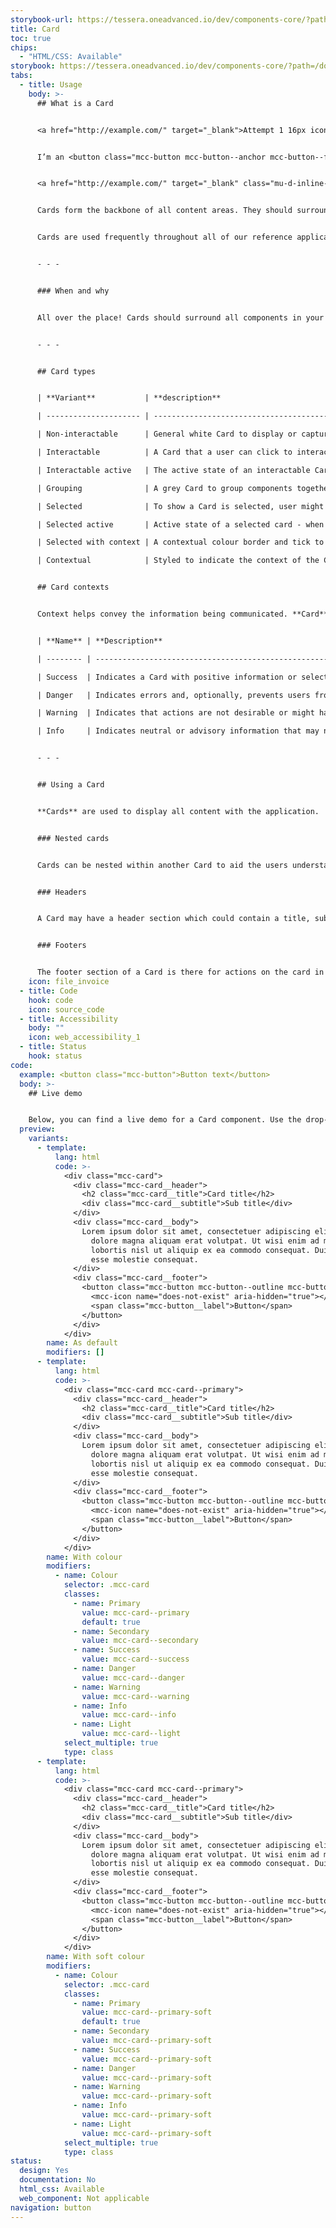 ```yaml
---
storybook-url: https://tessera.oneadvanced.io/dev/components-core/?path=/docs/html-button--as-default
title: Card
toc: true
chips:
  - "HTML/CSS: Available"
storybook: https://tessera.oneadvanced.io/dev/components-core/?path=/docs/html-card--as-default
tabs:
  - title: Usage
    body: >-
      ## What is a Card


      <a href="http://example.com/" target="_blank">Attempt 1 16px icon <mcc-icon class="mcc-icon--primary" name="external_link" icon-set="fluency_outline" width="16" height="16"></mcc-icon></a>


      I’m an <button class="mcc-button mcc-button--anchor mcc-button--flush"><span class="mcc-button__label">anchor button</span> <mcc-icon name="external_link" aria-hidden="true"></mcc-icon></button> Some more text


      <a href="http://example.com/" target="_blank" class="mu-d-inline-flex mu-d-flex mu-align-items-center">Attempt 20px icon <mcc-icon class="mcc-icon--primary" name="external_link" icon-set="" width="20" height="20"></mcc-icon></a>


      Cards form the backbone of all content areas. They should surround and group your content into meaningful 'boxes' of functionality, and can be used alongside columns and rows to lay out your application in a variety of ways.


      Cards are used frequently throughout all of our reference applications and examples.


      - - -


      ### When and why


      All over the place! Cards should surround all components in your content-container, either the whole page or subdivided into separate cards per functional area.  Within a card you can have other nested cards to help with grouping of components/information. 


      - - -


      ## Card types


      | **Variant**           | **description**                                                                                                                                                                                |

      | --------------------- | ---------------------------------------------------------------------------------------------------------------------------------------------------------------------------------------------- |

      | Non-interactable      | General white Card to display or capture content, used for a lot of things!                                                                                                                    |

      | Interactable          | A Card that a user can click to interact with, for example to select or act as a button to perform an action/navigation.                                                                       |

      | Interactable active   | The active state of an interactable Card (while clicking)                                                                                                                                      |

      | Grouping              | A grey Card to group components together to indicate their relationship to each other.                                                                                                         |

      | Selected              | To show a Card is selected, user might click the whole card or a checkbox on the card to select it as part of a workflow.                                                                      |

      | Selected active       | Active state of a selected card - when the card is clicked to be selected or the card is being dragged.                                                                                        |

      | Selected with context | A contextual colour border and tick to indicated meaning of selection.  This could be to indicate that items are going to be removed or added.                                                 |

      | Contextual            | Styled to indicate the context of the Card.  This should be used to represent the contents of the Card.  Eg a danger context Card could be used to show information about issues in the system |


      ## Card contexts


      Context helps convey the information being communicated. **Card** contexts correspond to a colour to provide a consistent experience for users. For more information, refer to the [Colours](/guidelines/colours) guidelines.


      | **Name** | **Description**                                                                                                               | **Examples**                                                                                          |

      | -------- | ----------------------------------------------------------------------------------------------------------------------------- | ----------------------------------------------------------------------------------------------------- |

      | Success  | Indicates a Card with positive information or selected for a positive action. The Success colour is green.                    | To highlight target that have been met. The user selects a Card(s) to be added as part of an action.  |

      | Danger   | Indicates errors and, optionally, prevents users from proceeding until the issue has been resolved. The Danger colour is red. | The user inputs an invalid configuration for a record                                                 |

      | Warning  | Indicates that actions are not desirable or might have unexpected results. The Warning colour is yellow.                      | The user enters a record that will overwrite another non-critical record                              |

      | Info     | Indicates neutral or advisory information that may not be related to the current action. The info colour is teal.             | A dialog that gives a tip to the user about another related feature                                   |


      - - -


      ## Using a Card


      **Cards** are used to display all content with the application.  On a page you could have just one card, or hundreds of cards, depending on what you are needing to do.  Cards can be laid out in grids, but the grids should be responsive so that cards tend to stay a similar size and more vertical space is used on smaller screens by decreasing the number of columns. 


      ### Nested cards


      Cards can be nested within another Card to aid the users understanding of what is grouped together.  As with any card these can be organised in columns an rows to best suit the data being displayed, however in forms they should always be in only a single column.  Nested cards are when you might want to use the Grouping type to help separate it from the parent card. 


      ### Headers


      A Card may have a header section which could contain a title, subtitle and other inputs (eg Buttons or Selects) for additional actions related to the card.  The header section should always be used for items that relate to the whole card


      ### Footers


      The footer section of a Card is there for actions on the card in the form of buttons.  This is where the call to action button would live for example.  On forms this can also be used to show additional information to the user, eg All fields are required.
    icon: file_invoice
  - title: Code
    hook: code
    icon: source_code
  - title: Accessibility
    body: ""
    icon: web_accessibility_1
  - title: Status
    hook: status
code:
  example: <button class="mcc-button">Button text</button>
  body: >-
    ## Live demo


    Below, you can find a live demo for a Card component. Use the drop-down menus and radio buttons to view the different Card Types and Variants.
  preview:
    variants:
      - template:
          lang: html
          code: >-
            <div class="mcc-card">
              <div class="mcc-card__header">
                <h2 class="mcc-card__title">Card title</h2>
                <div class="mcc-card__subtitle">Sub title</div>
              </div>
              <div class="mcc-card__body">
                Lorem ipsum dolor sit amet, consectetuer adipiscing elit, sed diam nonummy nibh euismod tincidunt ut laoreet
                  dolore magna aliquam erat volutpat. Ut wisi enim ad minim veniam, quis nostrud exerci tation ullamcorper suscipit
                  lobortis nisl ut aliquip ex ea commodo consequat. Duis autem vel eum iriure dolor in hendrerit in vulputate velit
                  esse molestie consequat.
              </div>
              <div class="mcc-card__footer">
                <button class="mcc-button mcc-button--outline mcc-button--sm">
                  <mcc-icon name="does-not-exist" aria-hidden="true"></mcc-icon>
                  <span class="mcc-button__label">Button</span>
                </button>
              </div>
            </div>
        name: As default
        modifiers: []
      - template:
          lang: html
          code: >-
            <div class="mcc-card mcc-card--primary">
              <div class="mcc-card__header">
                <h2 class="mcc-card__title">Card title</h2>
                <div class="mcc-card__subtitle">Sub title</div>
              </div>
              <div class="mcc-card__body">
                Lorem ipsum dolor sit amet, consectetuer adipiscing elit, sed diam nonummy nibh euismod tincidunt ut laoreet
                  dolore magna aliquam erat volutpat. Ut wisi enim ad minim veniam, quis nostrud exerci tation ullamcorper suscipit
                  lobortis nisl ut aliquip ex ea commodo consequat. Duis autem vel eum iriure dolor in hendrerit in vulputate velit
                  esse molestie consequat.
              </div>
              <div class="mcc-card__footer">
                <button class="mcc-button mcc-button--outline mcc-button--sm">
                  <mcc-icon name="does-not-exist" aria-hidden="true"></mcc-icon>
                  <span class="mcc-button__label">Button</span>
                </button>
              </div>
            </div>
        name: With colour
        modifiers:
          - name: Colour
            selector: .mcc-card
            classes:
              - name: Primary
                value: mcc-card--primary
                default: true
              - name: Secondary
                value: mcc-card--secondary
              - name: Success
                value: mcc-card--success
              - name: Danger
                value: mcc-card--danger
              - name: Warning
                value: mcc-card--warning
              - name: Info
                value: mcc-card--info
              - name: Light
                value: mcc-card--light
            select_multiple: true
            type: class
      - template:
          lang: html
          code: >-
            <div class="mcc-card mcc-card--primary">
              <div class="mcc-card__header">
                <h2 class="mcc-card__title">Card title</h2>
                <div class="mcc-card__subtitle">Sub title</div>
              </div>
              <div class="mcc-card__body">
                Lorem ipsum dolor sit amet, consectetuer adipiscing elit, sed diam nonummy nibh euismod tincidunt ut laoreet
                  dolore magna aliquam erat volutpat. Ut wisi enim ad minim veniam, quis nostrud exerci tation ullamcorper suscipit
                  lobortis nisl ut aliquip ex ea commodo consequat. Duis autem vel eum iriure dolor in hendrerit in vulputate velit
                  esse molestie consequat.
              </div>
              <div class="mcc-card__footer">
                <button class="mcc-button mcc-button--outline mcc-button--sm">
                  <mcc-icon name="does-not-exist" aria-hidden="true"></mcc-icon>
                  <span class="mcc-button__label">Button</span>
                </button>
              </div>
            </div>
        name: With soft colour
        modifiers:
          - name: Colour
            selector: .mcc-card
            classes:
              - name: Primary
                value: mcc-card--primary-soft
                default: true
              - name: Secondary
                value: mcc-card--primary-soft
              - name: Success
                value: mcc-card--primary-soft
              - name: Danger
                value: mcc-card--primary-soft
              - name: Warning
                value: mcc-card--primary-soft
              - name: Info
                value: mcc-card--primary-soft
              - name: Light
                value: mcc-card--primary-soft
            select_multiple: true
            type: class
status:
  design: Yes
  documentation: No
  html_css: Available
  web_component: Not applicable
navigation: button
---
```

